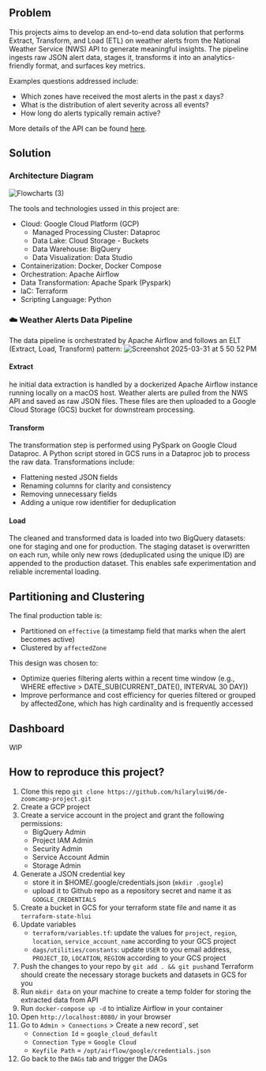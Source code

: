 ## Problem
This projects aims to develop an end-to-end data solution that performs Extract, Transform, and Load (ETL) on weather alerts from the National Weather Service (NWS) API to generate meaningful insights. The pipeline ingests raw JSON alert data, stages it, transforms it into an analytics-friendly format, and surfaces key metrics.

Examples questions addressed include: 
* Which zones have received the most alerts in the past x days?
* What is the distribution of alert severity across all events?
* How long do alerts typically remain active?

More details of the API can be found [here](https://www.weather.gov/documentation/services-web-api).

## Solution
### Architecture Diagram

![Flowcharts (3)](https://github.com/user-attachments/assets/d5211c18-5aeb-4823-b503-b5136c3e48cd)

The tools and technologies ussed in this project are: 
* Cloud: Google Cloud Platform (GCP)
  * Managed Processing Cluster: Dataproc
  * Data Lake: Cloud Storage - Buckets
  * Data Warehouse: BigQuery
  * Data Visualization: Data Studio
* Containerization: Docker, Docker Compose
* Orchestration: Apache Airflow
* Data Transformation: Apache Spark (Pyspark)
* laC: Terraform
* Scripting Language: Python

### ☁️ Weather Alerts Data Pipeline
The data pipeline is orchestrated by Apache Airflow and follows an ELT (Extract, Load, Transform) pattern:
![Screenshot 2025-03-31 at 5 50 52 PM](https://github.com/user-attachments/assets/1984bd12-1133-4301-9900-5afb90163928)

#### Extract
he initial data extraction is handled by a dockerized Apache Airflow instance running locally on a macOS host. Weather alerts are pulled from the NWS API and saved as raw JSON files. These files are then uploaded to a Google Cloud Storage (GCS) bucket for downstream processing.
#### Transform
The transformation step is performed using PySpark on Google Cloud Dataproc. A Python script stored in GCS runs in a Dataproc job to process the raw data. Transformations include:
* Flattening nested JSON fields
* Renaming columns for clarity and consistency
* Removing unnecessary fields
* Adding a unique row identifier for deduplication
#### Load 
The cleaned and transformed data is loaded into two BigQuery datasets: one for staging and one for production. The staging dataset is overwritten on each run, while only new rows (deduplicated using the unique ID) are appended to the production dataset. This enables safe experimentation and reliable incremental loading.

## Partitioning and Clustering 
The final production table is:
* Partitioned on `effective` (a timestamp field that marks when the alert becomes active)
* Clustered by `affectedZone`

This design was chosen to:
* Optimize queries filtering alerts within a recent time window (e.g., WHERE effective > DATE_SUB(CURRENT_DATE(), INTERVAL 30 DAY))
* Improve performance and cost efficiency for queries filtered or grouped by affectedZone, which has high cardinality and is frequently accessed

## Dashboard
WIP

## How to reproduce this project?
1. Clone this repo `git clone https://github.com/hilarylui96/de-zoomcamp-project.git`
2. Create a GCP project
3. Create a service account in the project and grant the following permissions:
    * BigQuery Admin
    * Project IAM Admin
    * Security Admin
    * Service Account Admin
    * Storage Admin
4. Generate a JSON credential key
    * store it in $HOME/.google/credentials.json (`mkdir .google`)
    * upload it to Github repo as a repository secret and name it as `GOOGLE_CREDENTIALS`
5. Create a bucket in GCS for your terraform state file and name it as `terraform-state-hlui`
6. Update variables
    * `terraform/variables.tf`: update the values for `project`, `region`, `location`, `service_account_name` according to your GCS project
    * `dags/utilities/constants`: update `USER` to you email address, `PROJECT_ID`, `LOCATION`, `REGION` according to your GCS project
7. Push the changes to your repo by `git add . && git push`and Terraform should create the necessary storage buckets and datasets in GCS for you
8. Run `mkdir data` on your machine to create a temp folder for storing the extracted data from API 
9. Run `docker-compose up -d` to intialize Airflow in your container
10. Open `http://localhost:8080/` in your browser
11. Go to `Admin > Connections` > Create a new record`, set
    * `Connection Id` = `google_cloud_default`
    * `Connection Type` = `Google Cloud`
    * `Keyfile Path` = `/opt/airflow/google/credentials.json`
12. Go back to the `DAGs` tab and trigger the DAGs
    
